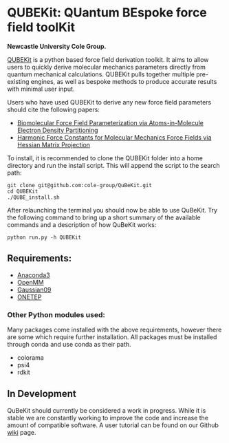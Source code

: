 # QUBEKit: QUantum BEspoke force field toolKit

**Newcastle University Cole Group.**


[QUBEKit](https://blogs.ncl.ac.uk/danielcole/qube-force-field/) is a python based force field derivation toolkit. It aims to allow users to quickly derive molecular mechanics parameters directly from quantum mechanical calculations. QUBEKit pulls together multiple pre-existing engines, as well as bespoke methods to produce accurate results with minimal user input.

Users who have used QUBEKit to derive any new force field parameters should cite the following papers:
* [Biomolecular Force Field Parameterization via Atoms-in-Molecule Electron Density Partitioning](https://pubs.acs.org/doi/abs/10.1021/acs.jctc.6b00027)
* [Harmonic Force Constants for Molecular Mechanics Force Fields via Hessian Matrix Projection](https://pubs.acs.org/doi/10.1021/acs.jctc.7b00785)

To install, it is recommended to clone the QUBEKit folder into a home directory and run the install script. This will append the script to the search path:

    git clone git@github.com:cole-group/QuBeKit.git
    cd QUBEKit
    ./QUBE_install.sh
    
After relaunching the terminal you should now be able to use QuBeKit. Try the following command to bring up a short summary of the available commands and a description of how QuBeKit works:

    python run.py -h QUBEKit

## Requirements:
* [Anaconda3](https://www.anaconda.com/download/)
* [OpenMM](http://openmm.org/)
* [Gaussian09](http://gaussian.com/)
* [ONETEP](http://www.onetep.org/)
### Other Python modules used:

Many packages come installed with the above requirements, however there are some which require further installation. All packages must be installed through conda and use conda as their path.
* colorama
* psi4
* rdkit

## In Development

QuBeKit should currently be considered a work in progress. While it is stable we are constantly working to improve the code and increase the amount of compatible software. A user tutorial can be found on our Github [wiki](https://github.com/cole-group/QuBeKit/wiki) page. 
